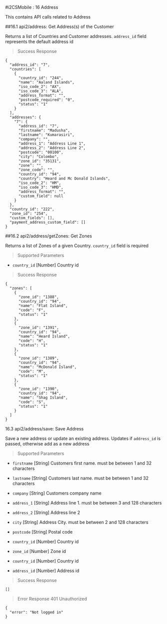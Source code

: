 #i2CSMobile : 16 Address

This contains API calls related to Address

##16.1 api2/address: Get Address(s) of the Customer

Returns a list of Countries and Customer addresses. `address_id` field represents the default address id


> Success Response

```
{
  "address_id": "7",
  "countries": [
    {
      "country_id": "244",
      "name": "Aaland Islands",
      "iso_code_2": "AX",
      "iso_code_3": "ALA",
      "address_format": "",
      "postcode_required": "0",
      "status": "1"
    }
  ],
  "addresses": {
    "7": {
      "address_id": "7",
      "firstname": "Madusha",
      "lastname": "Kumarasiri",
      "company": "",
      "address_1": "Address Line 1",
      "address_2": "Address Line 2",
      "postcode": "00100",
      "city": "Colombo",
      "zone_id": "35131",
      "zone": "",
      "zone_code": "",
      "country_id": "94",
      "country": "Heard and Mc Donald Islands",
      "iso_code_2": "HM",
      "iso_code_3": "HMD",
      "address_format": "",
      "custom_field": null
    }
  },
  "country_id": "222",
  "zone_id": "254",
  "custom_fields": [],
  "payment_address_custom_field": []
}
```

##16.2 api2/address/getZones: Get Zones

Returns a list of Zones of a given Country. `country_id` field is required



> Supported Parameters

* `country_id` [Number] Country id



> Success Response

```
{
  "zones": [
    {
      "zone_id": "1388",
      "country_id": "94",
      "name": "Flat Island",
      "code": "F",
      "status": "1"
    },
    {
      "zone_id": "1391",
      "country_id": "94",
      "name": "Heard Island",
      "code": "H",
      "status": "1"
    },
    {
      "zone_id": "1389",
      "country_id": "94",
      "name": "McDonald Island",
      "code": "M",
      "status": "1"
    },
    {
      "zone_id": "1390",
      "country_id": "94",
      "name": "Shag Island",
      "code": "S",
      "status": "1"
    }
  ]
}
```

16.3 api2/address/save: Save Address

Save a new address or update an existing address. Updates if `address_id` is passed, otherwise add as a new address


> Supported Parameters

* `firstname` [String] Customers first name. must be between 1 and 32 characters

* `lastname` [String] Customers last name. must be between 1 and 32 characters

* `company` [String] Customers company name

* `address_1` [String] Address line 1. must be between 3 and 128 characters

* `address_2` [String] Address line 2

* `city` [String] Address City. must be between 2 and 128 characters

* `postcode` [String] Postal code

* `country_id` [Number] Country id

* `zone_id` [Number] Zone id

* `country_id` [Number] Country id

* `address_id` [Number] Address id


> Success Response

```
[]
```

> Error Response 401 Unauthorized

```
{
  "error": "Not logged in"
}
```